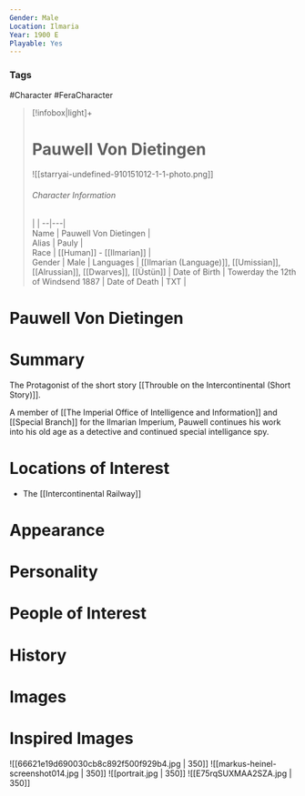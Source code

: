 ```yaml
---
Gender: Male
Location: Ilmaria
Year: 1900 E
Playable: Yes
---
```


### Tags
#Character #FeraCharacter

> [!infobox|light]+  
> # Pauwell Von Dietingen  
> ![[starryai-undefined-910151012-1-1-photo.png]]  
> ###### Character Information
>  |   |
> --|---|  
> Name | Pauwell Von Dietingen |  
> Alias | Pauly |  
> Race | [[Human]] - [[Ilmarian]] |  
> Gender | Male |
> Languages | [[Ilmarian (Language)]], [[Umissian]], [[Alrussian]], [[Dwarves]], [[Üstün]] |
> Date of Birth | Towerday the 12th of Windsend 1887 |
> Date of Death | TXT |

# Pauwell Von Dietingen

# Summary
The Protagonist of the short story [[Throuble on the Intercontinental (Short Story)]].

A member of [[The Imperial Office of Intelligence and Information]] and [[Special Branch]] for the Ilmarian Imperium, Pauwell continues his work into his old age as a detective and continued special intelligance spy.

# Locations of Interest
- The [[Intercontinental Railway]]

# Appearance

# Personality

# People of Interest

# History

# Images

# Inspired Images
![[66621e19d690030cb8c892f500f929b4.jpg | 350]]
![[markus-heinel-screenshot014.jpg | 350]]
![[portrait.jpg | 350]]
![[E75rqSUXMAA2SZA.jpg | 350]]